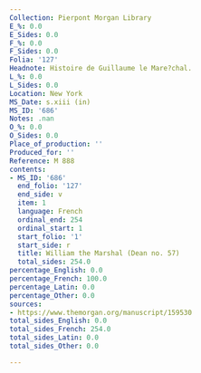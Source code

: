 ```yaml
---
Collection: Pierpont Morgan Library
E_%: 0.0
E_Sides: 0.0
F_%: 0.0
F_Sides: 0.0
Folia: '127'
Headnote: Histoire de Guillaume le Mare?chal.
L_%: 0.0
L_Sides: 0.0
Location: New York
MS_Date: s.xiii (in)
MS_ID: '686'
Notes: .nan
O_%: 0.0
O_Sides: 0.0
Place_of_production: ''
Produced_for: ''
Reference: M 888
contents:
- MS_ID: '686'
  end_folio: '127'
  end_side: v
  item: 1
  language: French
  ordinal_end: 254
  ordinal_start: 1
  start_folio: '1'
  start_side: r
  title: William the Marshal (Dean no. 57)
  total_sides: 254.0
percentage_English: 0.0
percentage_French: 100.0
percentage_Latin: 0.0
percentage_Other: 0.0
sources:
- https://www.themorgan.org/manuscript/159530
total_sides_English: 0.0
total_sides_French: 254.0
total_sides_Latin: 0.0
total_sides_Other: 0.0

---
```

